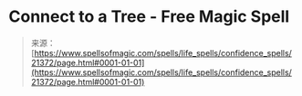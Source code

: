 <!--yml
category: 未分类
date: 2024-06-12 19:04:48
-->

# Connect to a Tree - Free Magic Spell

> 来源：[https://www.spellsofmagic.com/spells/life_spells/confidence_spells/21372/page.html#0001-01-01](https://www.spellsofmagic.com/spells/life_spells/confidence_spells/21372/page.html#0001-01-01)